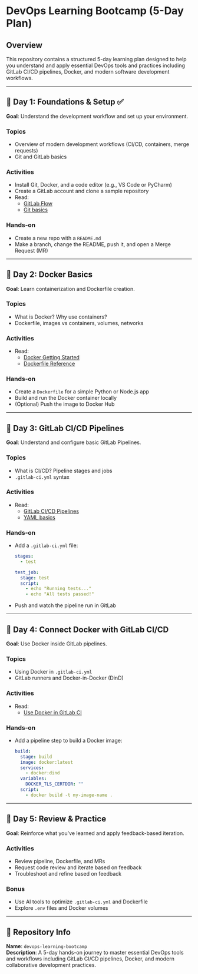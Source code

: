 
# DevOps Learning Bootcamp (5-Day Plan)

## Overview
This repository contains a structured 5-day learning plan designed to help you understand and apply essential DevOps tools and practices including GitLab CI/CD pipelines, Docker, and modern software development workflows.

---

## 📅 Day 1: Foundations & Setup ✅

**Goal**: Understand the development workflow and set up your environment.

### Topics
- Overview of modern development workflows (CI/CD, containers, merge requests)
- Git and GitLab basics

### Activities
- Install Git, Docker, and a code editor (e.g., VS Code or PyCharm)
- Create a GitLab account and clone a sample repository
- Read:
  - [GitLab Flow](https://docs.gitlab.com/ee/topics/gitlab_flow.html)
  - [Git basics](https://www.atlassian.com/git/tutorials/what-is-version-control)

### Hands-on
- Create a new repo with a `README.md`
- Make a branch, change the README, push it, and open a Merge Request (MR)

---

## 📅 Day 2: Docker Basics

**Goal**: Learn containerization and Dockerfile creation.

### Topics
- What is Docker? Why use containers?
- Dockerfile, images vs containers, volumes, networks

### Activities
- Read:
  - [Docker Getting Started](https://docs.docker.com/get-started/)
  - [Dockerfile Reference](https://docs.docker.com/engine/reference/builder/)

### Hands-on
- Create a `Dockerfile` for a simple Python or Node.js app
- Build and run the Docker container locally
- (Optional) Push the image to Docker Hub

---

## 📅 Day 3: GitLab CI/CD Pipelines

**Goal**: Understand and configure basic GitLab Pipelines.

### Topics
- What is CI/CD? Pipeline stages and jobs
- `.gitlab-ci.yml` syntax

### Activities
- Read:
  - [GitLab CI/CD Pipelines](https://docs.gitlab.com/ee/ci/)
  - [YAML basics](https://learnxinyminutes.com/docs/yaml/)

### Hands-on
- Add a `.gitlab-ci.yml` file:
  ```yaml
  stages:
    - test

  test_job:
    stage: test
    script:
      - echo "Running tests..."
      - echo "All tests passed!"
  ```
- Push and watch the pipeline run in GitLab

---

## 📅 Day 4: Connect Docker with GitLab CI/CD

**Goal**: Use Docker inside GitLab pipelines.

### Topics
- Using Docker in `.gitlab-ci.yml`
- GitLab runners and Docker-in-Docker (DinD)

### Activities
- Read:
  - [Use Docker in GitLab CI](https://docs.gitlab.com/ee/ci/docker/using_docker_build.html)

### Hands-on
- Add a pipeline step to build a Docker image:
  ```yaml
  build:
    stage: build
    image: docker:latest
    services:
      - docker:dind
    variables:
      DOCKER_TLS_CERTDIR: ""
    script:
      - docker build -t my-image-name .
  ```

---

## 📅 Day 5: Review & Practice

**Goal**: Reinforce what you've learned and apply feedback-based iteration.

### Activities
- Review pipeline, Dockerfile, and MRs
- Request code review and iterate based on feedback
- Troubleshoot and refine based on feedback

### Bonus
- Use AI tools to optimize `.gitlab-ci.yml` and Dockerfile
- Explore `.env` files and Docker volumes

---

## 📘 Repository Info

**Name**: `devops-learning-bootcamp`  
**Description**: A 5-day hands-on journey to master essential DevOps tools and workflows including GitLab CI/CD pipelines, Docker, and modern collaborative development practices.
